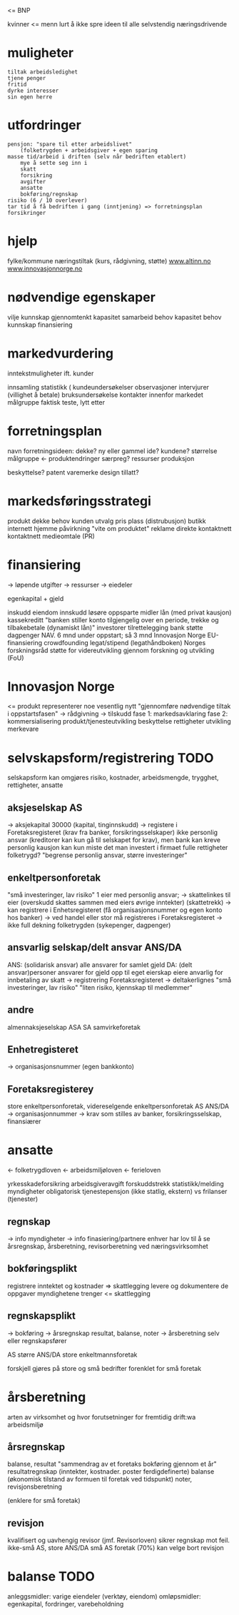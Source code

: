 <= BNP

kvinner <= menn
lurt å ikke spre ideen til alle
selvstendig næringsdrivende

# muligheter
    tiltak arbeidsledighet
    tjene penger
    fritid
    dyrke interesser
    sin egen herre


# utfordringer
    pensjon: "spare til etter arbeidslivet"
        (folketrygden + arbeidsgiver + egen sparing
    masse tid/arbeid i driften (selv når bedriften etablert)
        mye å sette seg inn i
        skatt 
        forsikring
        avgifter
        ansatte
        bokføring/regnskap
    risiko (6 / 10 overlever)
    tar tid å få bedriften i gang (inntjening) => forretningsplan
    forsikringer
    

# hjelp
fylke/kommune
    næringstiltak (kurs, rådgivning, støtte)
www.altinn.no
www.innovasjonnorge.no


# nødvendige egenskaper
vilje
kunnskap
gjennomtenkt
kapasitet
samarbeid
    behov kapasitet
    behov kunnskap
    finansiering

# markedvurdering

inntekstmuligheter ift. kunder

innsamling statistikk (
    kundeundersøkelser
    observasjoner
    intervjurer (villighet å betale)
    bruksundersøkelse
    kontakter innenfor markedet
målgruppe
    faktisk teste, lytt etter

# forretningsplan

navn
forretningsideen: 
    dekke? ny eller gammel ide?
    kundene?
        størrelse målgruppe 
            <- produktendringer 
    særpreg?
ressurser
produksjon

beskyttelse?
    patent
    varemerke
    design
tillatt?




# markedsføringsstrategi
produkt
    dekke behov kunden
    utvalg
pris 
plass (distrubusjon)
    butikk
    internett
    hjemme
påvirkning "vite om produktet"
    reklame
    direkte kontaktnett
    kontaktnett
    medieomtale (PR)
 
# finansiering
-> løpende utgifter
-> ressurser
-> eiedeler

egenkapital + gjeld

inskudd eiendom
innskudd løsøre
oppsparte midler
lån (med privat kausjon)
kassekreditt "banken stiller konto tilgjengelig over en periode, trekke og tilbakebetale (dynamiskt lån)"
investorer
tilrettelegging bank
støtte
    dagpenger NAV. 6 mnd under oppstart; så 3 mnd
    Innovasjon Norge 
    EU-finansiering
    crowdfounding
    legat/stipend (legathåndboken)
    Norges forskningsråd
        støtte for videreutvikling gjennom forskning og utvikling (FoU)

# Innovasjon Norge

<= produkt representerer noe vesentlig nytt 
"gjennomføre nødvendige tiltak i oppstartsfasen"
-> rådgivning
-> tilskudd
            fase 1: markedsavklaring
            fase 2: kommersialisering
                produkt/tjenesteutvikling
                beskyttelse rettigheter
                utvikling merkevare


# selvskapsform/registrering TODO
selskapsform kan omgjøres
risiko, kostnader, arbeidsmengde, trygghet, rettigheter, ansatte

## aksjeselskap AS
-> aksjekapital 30000 (kapital, tinginnskudd)
-> registere i Foretaksregisteret (krav fra banker, forsikringsselskaper)
ikke personlig ansvar (kreditorer kan kun gå til selskapet for krav), men bank kan kreve personlig kausjon
    kan kun miste det man investert i firmaet
fulle rettigheter folketrygd?
"begrense personlig ansvar, større investeringer"

## enkeltpersonforetak
"små investeringer, lav risiko"
1 eier med personlig ansvar; 
-> skattelinkes til eier (overskudd skattes sammen med eiers øvrige inntekter) (skattetrekk)
-> kan registrere i Enhetsregisteret (få organisasjonsnummer og egen konto hos banker)
-> ved handel eller stor må registreres i Foretaksregisteret
-> ikke full dekning folketrygden (sykepenger, dagpenger)

## ansvarlig selskap/delt ansvar ANS/DA

ANS: (solidarisk ansvar) alle ansvarer for samlet gjeld
DA: (delt ansvar)personer ansvarer for gjeld opp til eget eierskap
eiere anvarlig for innbetaling av skatt
-> registrering Foretaksregisteret
-> deltakerlignes
"små investeringer, lav risiko"
"liten risiko, kjennskap til medlemmer"

## andre
almennaksjeselskap ASA
SA samvirkeforetak
## Enhetregisteret
-> organisasjonsnummer (egen bankkonto)

## Foretaksregisterey
store enkeltpersonforetak, videreselgende enkeltpersonforetak
AS
ANS/DA
-> organisasjonnummer
-> krav som stilles av banker, forsikringsselskap, finansiærer




# ansatte
<- folketrygdloven
<- arbeidsmiljøloven
<- ferieloven

yrkesskadeforsikring
arbeidsgiveravgift
forskuddstrekk
statistikk/melding myndigheter
obligatorisk tjenestepensjon (ikke statlig, ekstern)
vs frilanser (tjenester)

## regnskap 
-> info myndigheter
-> info finasiering/partnere
enhver har lov til å se årsregnskap, årsberetning, revisorberetning
ved næringsvirksomhet

## bokføringsplikt
registrere inntektet og kostnader => skattlegging
levere og dokumentere de oppgaver myndighetene trenger <= skattlegging

## regnskapsplikt
-> bokføring
-> årsregnskap
    resultat, balanse, noter
-> årsberetning
selv eller regnskapsfører

AS
større ANS/DA
store enkeltmannsforetak

forskjell gjøres på store og små bedrifter
    forenklet for små foretak

# årsberetning
arten av virksomhet og hvor
forutsetninger for fremtidig drift:wa
arbeidsmiljø
## årsregnskap
balanse, resultat
"sammendrag av et foretaks bokføring gjennom et år"
resultatregnskap (inntekter, kostnader. poster ferdigdefinerte)
balanse (økonomisk tilstand av formuen til foretak ved tidspunkt)
noter, revisjonsberetning

(enklere for små foretak)


## revisjon
kvalifisert og uavhengig revisor (jmf. Revisorloven) sikrer regnskap mot feil.
ikke-små AS, store ANS/DA
små AS foretak (70%) kan velge bort revisjon 

# balanse TODO

anleggsmidler: varige eiendeler (verktøy, eiendom)
omløpsmidler: egenkapital, fordringer, varebeholdning
